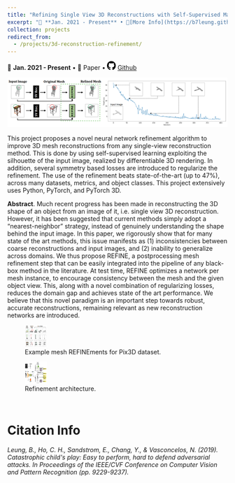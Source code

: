 ```yaml
---
title: "Refining Single View 3D Reconstructions with Self-Supervised Machine Learning"
excerpt: "📅 **Jan. 2021 - Present** • 🔎[More Info](https://b7leung.github.io/projects/3d-reconstruction-refinement/) • 📄 Paper <br/> Developed a novel neural network refinement algorithm to generate 3D meshes from a single image. Used self-supervised learning & symmetry regularization; beats state-of-the-art (up to 47%), across many datasets. <br/><img src='/images/REFINE_Main_Picture.png'>"
collection: projects
redirect_from: 
  - /projects/3d-reconstruction-refinement/
---
```


📅 **Jan. 2021 - Present** • 📄 Paper • <img src="/images/github_icon.png" width="20" height="20"> [Github](https://github.com/b7leung/3D-Mesh-REFINEment)

<img src='/images/REFINE_Main_Picture.png'>

This project proposes a novel neural network refinement algorithm to improve 3D mesh reconstructions from any single-view reconstruction method. This is done by using self-supervised learning exploiting the silhouette of the input image, realized by differentiable 3D rendering. In addition, several symmetry based losses are introduced to regularize the refinement. The use of the refinement beats state-of-the-art (up to 47%), across many datasets, metrics, and object classes. This project extensively uses Python, PyTorch, and PyTorch 3D.


**Abstract**. Much recent progress has been made in reconstructing the 3D shape of an object from an image of it, i.e. single view 3D reconstruction. However, it has been suggested that current methods simply adopt a “nearest-neighbor” strategy, instead of genuinely understanding the shape behind the input image. In this paper, we rigorously show that for many state of the art methods, this issue manifests as (1) inconsistencies between coarse reconstructions and input images, and (2) inability to generalize across domains. We thus propose REFINE, a postprocessing mesh refinement step that can be easily integrated into the pipeline of any black-box method in the literature. At test time, REFINE optimizes a network per mesh instance, to encourage consistency between the mesh and the given object view. This, along with a novel combination of regularizing losses, reduces the domain gap and achieves state of the art performance. We believe that this novel paradigm is an important step towards robust, accurate reconstructions, remaining relevant as new reconstruction networks are introduced.


<figure>
  <img src="/images/REFINE/refine_qual.png" width="50" height="50" >
  <figcaption>Example mesh REFINEments for Pix3D dataset.</figcaption>
</figure>

<figure>
  <img src="/images/REFINE/refine_arch.png" width="50" height="50" >
  <figcaption>Refinement architecture.</figcaption>
</figure>


<br/>

Citation Info
======

_Leung, B., Ho, C. H., Sandstrom, E., Chang, Y., & Vasconcelos, N. (2019). Catastrophic child's play: Easy to perform, hard to defend adversarial attacks. In Proceedings of the IEEE/CVF Conference on Computer Vision and Pattern Recognition (pp. 9229-9237)._
